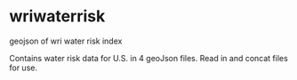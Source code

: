# wriwaterrisk
geojson of wri water risk index

Contains water risk data for U.S. in 4 geoJson files. Read in and concat files for use. 
